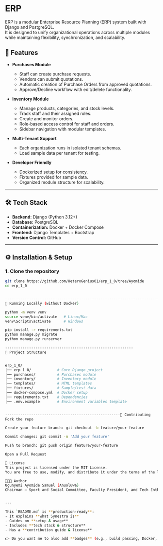 # ERP 

ERP is a modular Enterprise Resource Planning (ERP) system built with Django and PostgreSQL.  
It is designed to unify organizational operations across multiple modules while maintaining flexibility, synchronization, and scalability.  

## 🚀 Features
- **Purchases Module**
  - Staff can create purchase requests.
  - Vendors can submit quotations.
  - Automatic creation of Purchase Orders from approved quotations.
  - Approve/Decline workflow with edit/delete functionality.

- **Inventory Module**
  - Manage products, categories, and stock levels.
  - Track staff and their assigned roles.
  - Create and monitor orders.
  - Role-based access control for staff and orders.
  - Sidebar navigation with modular templates.

- **Multi-Tenant Support**
  - Each organization runs in isolated tenant schemas.
  - Load sample data per tenant for testing.

- **Developer Friendly**
  - Dockerized setup for consistency.
  - Fixtures provided for sample data.
  - Organized module structure for scalability.

---

## 🛠️ Tech Stack
- **Backend:** Django (Python 3.12+)
- **Database:** PostgreSQL
- **Containerization:** Docker + Docker Compose
- **Frontend:** Django Templates + Bootstrap
- **Version Control:** GitHub

---

## ⚙️ Installation & Setup

### 1. Clone the repository
```bash
git clone https://github.com/HeteroGenius01/erp_1_0/tree/Ayomide
cd erp_1_0


-------------------------------------------------------------------------------
🧪 Running Locally (without Docker)

python -m venv venv
source venv/bin/activate   # Linux/Mac
venv\Scripts\activate      # Windows

pip install -r requirements.txt
python manage.py migrate
python manage.py runserver

-----------------------------------------------------------
📂 Project Structure


erp_1_0/
│── erp_1_0/            # Core Django project
│── purchases/          # Purchases module
│── inventory/          # Inventory module
│── templates/          # HTML templates
│── fixtures/           # Sample/test data
│── docker-compose.yml  # Docker setup
│── requirements.txt    # Dependencies
│── .env.example        # Environment variables template


-----------------------------------------------------🤝 Contributing
Fork the repo

Create your feature branch: git checkout -b feature/your-feature

Commit changes: git commit -m 'Add your feature'

Push to branch: git push origin feature/your-feature

Open a Pull Request

📜 License
This project is licensed under the MIT License.
You are free to use, modify, and distribute it under the terms of the license.

👨🏽‍💻 Author
Ogunyemi Ayomide Samuel (Anuoluwa)
Chairman – Sport and Social Committee, Faculty President, and Tech Enthusiast.


---

This `README.md` is **production-ready**:  
- It explains **what Synestra is**  
- Guides on **setup & usage**  
- Includes **tech stack & structure**  
- Has a **contribution guide & license**  

👉 Do you want me to also add **badges** (e.g., build passing, Docker, Python version, license) at the to